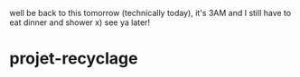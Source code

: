 well be back to this tomorrow (technically today), it's 3AM and I still have to eat dinner and shower x)
see ya later!
# projet-recyclage
